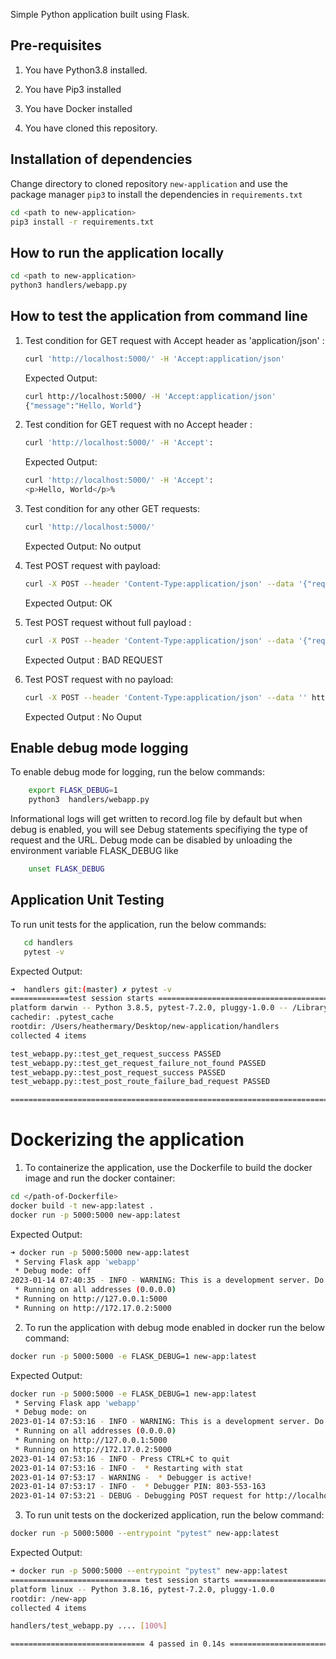 Simple Python application built using Flask.

## Pre-requisites

1. You have Python3.8 installed.

2. You have Pip3 installed

3. You have Docker installed

4. You have cloned this repository.

## Installation of dependencies

Change directory to cloned repository `new-application` and use the package manager `pip3` to install the dependencies in `requirements.txt`

```bash
cd <path to new-application>
pip3 install -r requirements.txt
```

## How to run the application locally

```bash
cd <path to new-application>
python3 handlers/webapp.py
```

## How to test the application from command line

1. Test condition for GET request with Accept header as 'application/json' :

   ```bash
   curl 'http://localhost:5000/' -H 'Accept:application/json'
   ```

   Expected Output:

   ```bash
   curl http://localhost:5000/ -H 'Accept:application/json'
   {"message":"Hello, World"}
   ```

2. Test condition for GET request with no Accept header :

   ```bash
   curl 'http://localhost:5000/' -H 'Accept':
   ```

   Expected Output:

   ```bash
   curl 'http://localhost:5000/' -H 'Accept':
   <p>Hello, World</p>%
   ```

3. Test condition for any other GET requests:

   ```bash
   curl 'http://localhost:5000/'
   ```

   Expected Output: No output

4. Test POST request with payload:

   ```bash
   curl -X POST --header 'Content-Type:application/json' --data '{"request_id":"123","payload":{"this":"that"}}' http://localhost:5000/
   ```

   Expected Output: OK

5. Test POST request without full payload :

   ```bash
   curl -X POST --header 'Content-Type:application/json' --data '{"request_id":"123"}' http://localhost:5000/
   ```

   Expected Output : BAD REQUEST

6. Test POST request with no payload:

   ```bash
   curl -X POST --header 'Content-Type:application/json' --data '' http://localhost:5000/
   ```

   Expected Output : No Ouput

## Enable debug mode logging

To enable debug mode for logging, run the below commands:

```bash
    export FLASK_DEBUG=1
    python3  handlers/webapp.py
```

Informational logs will get written to record.log file by default but when debug is enabled, you will see Debug statements specifiying the type of request and the URL. Debug mode can be disabled by unloading the environment variable FLASK_DEBUG like

```bash
    unset FLASK_DEBUG
```

## Application Unit Testing

To run unit tests for the application, run the below commands:

```bash
   cd handlers
   pytest -v
```

Expected Output:

```bash
➜  handlers git:(master) ✗ pytest -v
=============test session starts =============================================================
platform darwin -- Python 3.8.5, pytest-7.2.0, pluggy-1.0.0 -- /Library/Frameworks/Python.framework/Versions/3.8/bin/python3.8
cachedir: .pytest_cache
rootdir: /Users/heathermary/Desktop/new-application/handlers
collected 4 items

test_webapp.py::test_get_request_success PASSED                                                                                                                                                      [ 25%]
test_webapp.py::test_get_request_failure_not_found PASSED                                                                                                                                            [ 50%]
test_webapp.py::test_post_request_success PASSED                                                                                                                                                     [ 75%]
test_webapp.py::test_post_route_failure_bad_request PASSED                                                                                                                                           [100%]

============================================================================================ 4 passed in 0.12s =============================================================================================

```

# Dockerizing the application

1. To containerize the application, use the Dockerfile to build the docker image and run the docker container:

```bash
cd </path-of-Dockerfile>
docker build -t new-app:latest .
docker run -p 5000:5000 new-app:latest
```

Expected Output:

```bash
➜ docker run -p 5000:5000 new-app:latest
 * Serving Flask app 'webapp'
 * Debug mode: off
2023-01-14 07:40:35 - INFO - WARNING: This is a development server. Do not use it in a production deployment. Use a production WSGI server instead.
 * Running on all addresses (0.0.0.0)
 * Running on http://127.0.0.1:5000
 * Running on http://172.17.0.2:5000
```

2. To run the application with debug mode enabled in docker run the below command:

```bash
docker run -p 5000:5000 -e FLASK_DEBUG=1 new-app:latest
```

Expected Output:

```bash
docker run -p 5000:5000 -e FLASK_DEBUG=1 new-app:latest
 * Serving Flask app 'webapp'
 * Debug mode: on
2023-01-14 07:53:16 - INFO - WARNING: This is a development server. Do not use it in a production deployment. Use a production WSGI server instead.
 * Running on all addresses (0.0.0.0)
 * Running on http://127.0.0.1:5000
 * Running on http://172.17.0.2:5000
2023-01-14 07:53:16 - INFO - Press CTRL+C to quit
2023-01-14 07:53:16 - INFO -  * Restarting with stat
2023-01-14 07:53:17 - WARNING -  * Debugger is active!
2023-01-14 07:53:17 - INFO -  * Debugger PIN: 803-553-163
2023-01-14 07:53:21 - DEBUG - Debugging POST request for http://localhost:5000/
```

3. To run unit tests on the dockerized application, run the below command:

```bash
docker run -p 5000:5000 --entrypoint "pytest" new-app:latest
```

Expected Output:

```bash
➜ docker run -p 5000:5000 --entrypoint "pytest" new-app:latest
============================= test session starts ==============================
platform linux -- Python 3.8.16, pytest-7.2.0, pluggy-1.0.0
rootdir: /new-app
collected 4 items

handlers/test_webapp.py .... [100%]

============================== 4 passed in 0.14s ===============================
```
